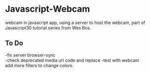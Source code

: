 Javascript-Webcam
=================

webcam in javascript app, using a server to host the webcam, part of Javascript30 tutorial series from Wes Bos.

To Do
------------

-fix server browser-sync<br>
-check deprecated media url code and replace 
-test with webcam<br>
add more filters to change colors.
